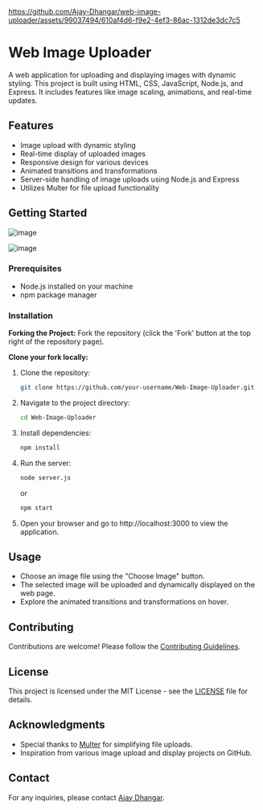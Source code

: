 
https://github.com/Ajay-Dhangar/web-image-uploader/assets/99037494/610af4d6-f9e2-4ef3-86ac-1312de3dc7c5
# Web Image Uploader

A web application for uploading and displaying images with dynamic styling. This project is built using HTML, CSS, JavaScript, Node.js, and Express. It includes features like image scaling, animations, and real-time updates.

## Features

- Image upload with dynamic styling
- Real-time display of uploaded images
- Responsive design for various devices
- Animated transitions and transformations
- Server-side handling of image uploads using Node.js and Express
- Utilizes Multer for file upload functionality

## Getting Started

![image](https://github.com/Ajay-Dhangar/web-image-uploader/assets/99037494/bd1b0e41-42ba-4aff-b238-b3eb3b695b53)

![image](https://github.com/Ajay-Dhangar/web-image-uploader/assets/99037494/52a4999c-504c-4b88-b63a-1a93316b7809)



### Prerequisites

- Node.js installed on your machine
- npm package manager

### Installation

**Forking the Project:** Fork the repository (click the 'Fork' button at the top right of the repository page).

**Clone your fork locally:**

1. Clone the repository:
   ```bash
   git clone https://github.com/your-username/Web-Image-Uploader.git
   ```

2. Navigate to the project directory:
   ```bash
   cd Web-Image-Uploader
   ```

3. Install dependencies:
   ```bash
   npm install
   ```

4. Run the server:
   ```bash
   node server.js
   ```

   or

   ```bash
   npm start
   ```

6. Open your browser and go to http://localhost:3000 to view the application.

## Usage

- Choose an image file using the "Choose Image" button.
- The selected image will be uploaded and dynamically displayed on the web page.
- Explore the animated transitions and transformations on hover.

## Contributing

Contributions are welcome! Please follow the [Contributing Guidelines](CONTRIBUTING.md).

## License

This project is licensed under the MIT License - see the [LICENSE](LICENSE) file for details.

## Acknowledgments

- Special thanks to [Multer](https://www.npmjs.com/package/multer) for simplifying file uploads.
- Inspiration from various image upload and display projects on GitHub.

## Contact

For any inquiries, please contact [Ajay Dhangar](https://twitter.com/CodesWithAjay).
